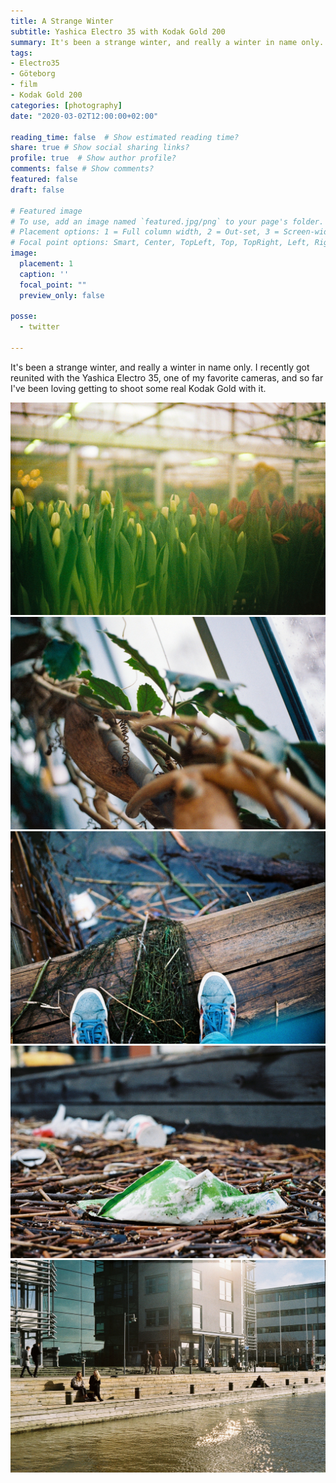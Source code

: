 ```yaml
---
title: A Strange Winter
subtitle: Yashica Electro 35 with Kodak Gold 200
summary: It's been a strange winter, and really a winter in name only. I recently got reunited with the Yashica Electro 35, one of my favorite cameras, and so far I've been loving getting to shoot some real Kodak Gold with it
tags:
- Electro35
- Göteborg
- film
- Kodak Gold 200
categories: [photography]
date: "2020-03-02T12:00:00+02:00"

reading_time: false  # Show estimated reading time?
share: true # Show social sharing links?
profile: true  # Show author profile?
comments: false # Show comments?
featured: false
draft: false

# Featured image
# To use, add an image named `featured.jpg/png` to your page's folder.
# Placement options: 1 = Full column width, 2 = Out-set, 3 = Screen-width
# Focal point options: Smart, Center, TopLeft, Top, TopRight, Left, Right, BottomLeft, Bottom, BottomRight
image:
  placement: 1
  caption: ''
  focal_point: ""
  preview_only: false

posse:
  - twitter

---
```


It's been a strange winter, and really a winter in name only. I recently got reunited with the Yashica Electro 35, one of my favorite cameras, and so far I've been loving getting to shoot some real Kodak Gold with it.

![](strange-winter2.jpg)
![](strange-winter3.jpg)
![](strange-winter4.jpg)
![](strange-winter5.jpg)
![](strange-winter6.jpg)